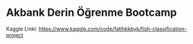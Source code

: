 # Akbank Derin Öğrenme Bootcamp
Kaggle Linki: https://www.kaggle.com/code/fatihkkbyk/fish-classification-project
